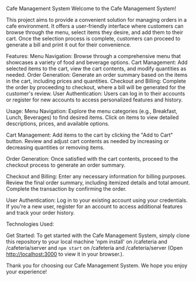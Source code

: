 Cafe Management System
Welcome to the Cafe Management System!

This project aims to provide a convenient solution for managing orders in a cafe environment. It offers a user-friendly interface where customers can browse through the menu, select items they desire, and add them to their cart. Once the selection process is complete, customers can proceed to generate a bill and print it out for their convenience.

Features:
Menu Navigation: Browse through a comprehensive menu that showcases a variety of food and beverage options.
Cart Management: Add selected items to the cart, view the cart contents, and modify quantities as needed.
Order Generation: Generate an order summary based on the items in the cart, including prices and quantities.
Checkout and Billing: Complete the order by proceeding to checkout, where a bill will be generated for the customer's review.
User Authentication: Users can log in to their accounts or register for new accounts to access personalized features and history.

Usage:
Menu Navigation:
Explore the menu categories (e.g., Breakfast, Lunch, Beverages) to find desired items.
Click on items to view detailed descriptions, prices, and available options.

Cart Management:
Add items to the cart by clicking the "Add to Cart" button.
Review and adjust cart contents as needed by increasing or decreasing quantities or removing items.

Order Generation:
Once satisfied with the cart contents, proceed to the checkout process to generate an order summary.

Checkout and Billing:
Enter any necessary information for billing purposes.
Review the final order summary, including itemized details and total amount.
Complete the transaction by confirming the order.

User Authentication:
Log in to your existing account using your credentials.
If you're a new user, register for an account to access additional features and track your order history.

Technologies Used:

Get Started:
To get started with the Cafe Management System, simply clone this repository to your local machine 'npm install' on /cafeteria and /cafeteria/server and `npm start` 
on /cafeteria and /cafeteria/server (Open [http://localhost:3000](http://localhost:3000) to view it in your browser.).

Thank you for choosing our Cafe Management System. We hope you enjoy your experience!

